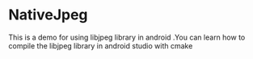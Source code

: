 # NativeJpeg
This is a demo for using libjpeg library in android .You can learn how to compile the libjpeg library in android studio with cmake
